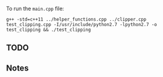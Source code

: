 To run the `main.cpp` file: 
```
g++ -std=c++11 ../helper_functions.cpp ../clipper.cpp test_clipping.cpp -I/usr/include/python2.7 -lpython2.7 -o test_clipping && ./test_clipping
```


## TODO

## Notes

